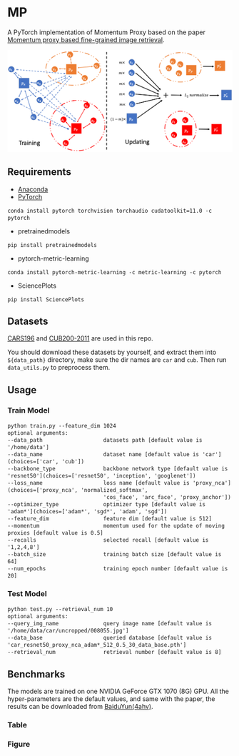 # MP
A PyTorch implementation of Momentum Proxy based on the paper [Momentum proxy based fine-grained image retrieval]().

![Network Architecture](results/structure.png)

## Requirements
- [Anaconda](https://www.anaconda.com/download/)
- [PyTorch](https://pytorch.org)
```
conda install pytorch torchvision torchaudio cudatoolkit=11.0 -c pytorch
```
- pretrainedmodels
```
pip install pretrainedmodels
```
- pytorch-metric-learning
```
conda install pytorch-metric-learning -c metric-learning -c pytorch
```
- SciencePlots
```
pip install SciencePlots
```

## Datasets
[CARS196](http://ai.stanford.edu/~jkrause/cars/car_dataset.html) and [CUB200-2011](http://www.vision.caltech.edu/visipedia/CUB-200-2011.html) 
are used in this repo.

You should download these datasets by yourself, and extract them into `${data_path}` directory, make sure the dir names are 
`car` and `cub`. Then run `data_utils.py` to preprocess them.

## Usage
### Train Model
```
python train.py --feature_dim 1024
optional arguments:
--data_path                   datasets path [default value is '/home/data']
--data_name                   dataset name [default value is 'car'](choices=['car', 'cub'])
--backbone_type               backbone network type [default value is 'resnet50'](choices=['resnet50', 'inception', 'googlenet'])
--loss_name                   loss name [default value is 'proxy_nca'](choices=['proxy_nca', 'normalized_softmax', 
                              'cos_face', 'arc_face', 'proxy_anchor'])
--optimizer_type              optimizer type [default value is 'adam*'](choices=['adam*', 'sgd*', 'adam', 'sgd'])
--feature_dim                 feature dim [default value is 512]
--momentum                    momentum used for the update of moving proxies [default value is 0.5]
--recalls                     selected recall [default value is '1,2,4,8']
--batch_size                  training batch size [default value is 64]
--num_epochs                  training epoch number [default value is 20]
```

### Test Model
```
python test.py --retrieval_num 10
optional arguments:
--query_img_name              query image name [default value is '/home/data/car/uncropped/008055.jpg']
--data_base                   queried database [default value is 'car_resnet50_proxy_nca_adam*_512_0.5_30_data_base.pth']
--retrieval_num               retrieval number [default value is 8]
```

## Benchmarks
The models are trained on one NVIDIA GeForce GTX 1070 (8G) GPU. All the hyper-parameters are the default values, and same
with the paper, the results can be downloaded from [BaiduYun(4ahv)](https://pan.baidu.com/s/1CBuOIOXmf_L8kUbIIhuLhw).

### Table

### Figure